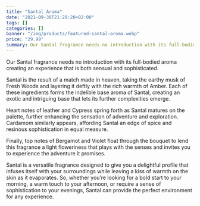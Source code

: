 ```yaml
---
title: "Santal Aroma"
date: "2021-09-30T21:29:20+02:00"
tags: []
categories: []
banner: "/img/products/featured-santal-aroma.webp"
price: "29.99"
summary: Our Santal fragrance needs no introduction with its full-bodied aroma creating an experience that is both sensual and sophisticated.
---
```


Our Santal fragrance needs no introduction with its full-bodied aroma creating an experience that is both sensual and sophisticated.

Santal is the result of a match made in heaven, taking the earthy musk of Fresh Woods and layering it deftly with the rich warmth of Amber. Each of these ingredients forms the indelible base aroma of Santal, creating an exotic and intriguing base that lets its further complexities emerge.

Heart notes of leather and Cypress spring forth as Santal matures on the palette, further enhancing the sensation of adventure and exploration. Cardamom similarly appears, affording Santal an edge of spice and resinous sophistication in equal measure.

Finally, top notes of Bergamot and Violet float through the bouquet to lend this fragrance a light floweriness that plays with the senses and invites you to experience the adventure it promises.

Santal is a versatile fragrance designed to give you a delightful profile that infuses itself with your surroundings while leaving a kiss of warmth on the skin as it evaporates. So, whether you’re looking for a bold start to your morning, a warm touch to your afternoon, or require a sense of sophistication to your evenings, Santal can provide the perfect environment for any experience.
